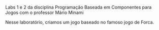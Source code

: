 Labs 1 e 2 da disciplina Programação Baseada em Componentes para Jogos com o professor Mário Minami

Nesse laboratório, criamos um jogo baseado no famoso jogo de Forca.
